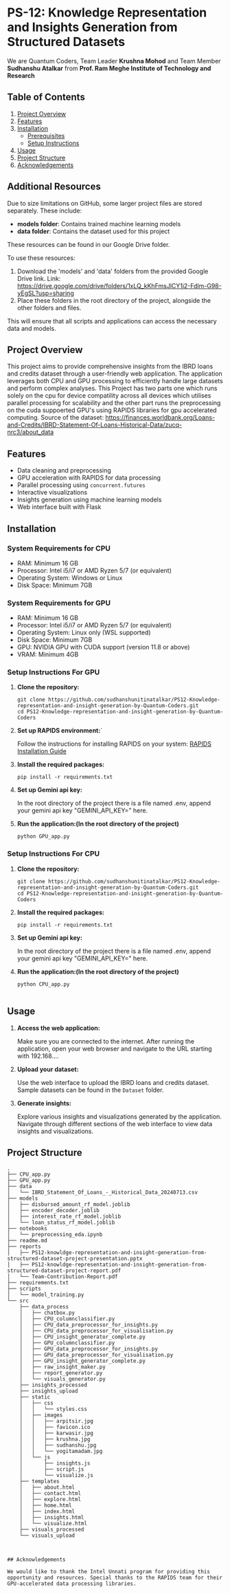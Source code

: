 # PS-12: Knowledge Representation and Insights Generation from Structured Datasets


We are Quantum Coders, Team Leader **Krushna Mohod** and Team Member **Sudhanshu Atalkar** from **Prof. Ram Meghe Institute of Technology and Research**

## Table of Contents

1. [Project Overview](#project-overview)
2. [Features](#features)
3. [Installation](#installation)
   - [Prerequisites](#prerequisites)
   - [Setup Instructions](#setup-instructions)
4. [Usage](#usage)
5. [Project Structure](#project-structure)
6. [Acknowledgements](#acknowledgements)

## Additional Resources

Due to size limitations on GitHub, some larger project files are stored separately. These include:

- **models folder**: Contains trained machine learning models
- **data folder**: Contains the dataset used for this project

These resources can be found in our Google Drive folder.

To use these resources:

1. Download the 'models' and 'data' folders from the provided Google Drive link.
   Link: https://drive.google.com/drive/folders/1xLQ_kKhFmsJlCY1j2-Fdlm-G98-yEgSL?usp=sharing
2. Place these folders in the root directory of the project, alongside the other folders and files.

This will ensure that all scripts and applications can access the necessary data and models.


## Project Overview

This project aims to provide comprehensive insights from the IBRD loans and credits dataset through a user-friendly web application. The application leverages both CPU and GPU processing to efficiently handle large datasets and perform complex analyses. This Project has two parts one which runs solely on the cpu for device compatility across all devices which utilises parallel processing for scalability and the other part runs the preprocessing on the cuda suppoerted GPU's
using RAPIDS libraries for gpu accelerated computing.
Source of the dataset: https://finances.worldbank.org/Loans-and-Credits/IBRD-Statement-Of-Loans-Historical-Data/zucq-nrc3/about_data

## Features

- Data cleaning and preprocessing
- GPU acceleration with RAPIDS for data processing
- Parallel processing using `concurrent.futures`
- Interactive visualizations
- Insights generation using machine learning models
- Web interface built with Flask



## Installation

### System Requirements for CPU

- RAM: Minimum 16 GB
- Processor: Intel i5/i7 or AMD Ryzen 5/7 (or equivalent)
- Operating System: Windows or Linux
- Disk Space: Minimum 7GB

### System Requirements for GPU

- RAM: Minimum 16 GB
- Processor: Intel i5/i7 or AMD Ryzen 5/7 (or equivalent)
- Operating System: Linux only (WSL supported)
- Disk Space: Minimum 7GB
- GPU: NVIDIA GPU with CUDA support (version 11.8 or above)
- VRAM: Minimum 4GB


### Setup Instructions For GPU

1. **Clone the repository:**

    ```
    git clone https://github.com/sudhanshunitinatalkar/PS12-Knowledge-representation-and-insight-generation-by-Quantum-Coders.git
    cd PS12-Knowledge-representation-and-insight-generation-by-Quantum-Coders
    ```

2. **Set up RAPIDS environment:**`

    Follow the instructions for installing RAPIDS on your system: [RAPIDS Installation Guide](https://rapids.ai/start.html#get-rapids)


3. **Install the required packages:**

    ```
    pip install -r requirements.txt
    ```

4. **Set up Gemini api key:**
   
   In the root directory of the project there is a file named .env, append your gemini api key  "GEMINI_API_KEY=" here.


5. **Run the application:(In the root directory of the project)**

    ```
    python GPU_app.py
    ```

### Setup Instructions For CPU

1. **Clone the repository:**

    ```
    git clone https://github.com/sudhanshunitinatalkar/PS12-Knowledge-representation-and-insight-generation-by-Quantum-Coders.git
    cd PS12-Knowledge-representation-and-insight-generation-by-Quantum-Coders
    ```

2. **Install the required packages:**

    ```
    pip install -r requirements.txt
    ```

3. **Set up Gemini api key:**
   
   In the root directory of the project there is a file named .env, append your gemini api key  "GEMINI_API_KEY=" here.


4. **Run the application:(In the root directory of the project)**

    ```
    python CPU_app.py
  

## Usage

1. **Access the web application:**

    Make sure you are connected to the internet. After running the application, open your web browser and navigate to the URL starting with 192.168....

2. **Upload your dataset:**

    Use the web interface to upload the IBRD loans and credits dataset. Sample datasets can be found in the `Dataset` folder.

3. **Generate insights:**

    Explore various insights and visualizations generated by the application. Navigate through different sections of the web interface to view data insights and visualizations.

## Project Structure

```
.
├── CPU_app.py
├── GPU_app.py
├── data
│   └── IBRD_Statement_Of_Loans_-_Historical_Data_20240713.csv
├── models
│   ├── disbursed_amount_rf_model.joblib
│   ├── encoder_decoder.joblib
│   ├── interest_rate_rf_model.joblib
│   └── loan_status_rf_model.joblib
├── notebooks
│   └── preprocessing_eda.ipynb
├── readme.md
├── reports
│   ├── PS12-knowldge-representation-and-insight-generation-from-structured-dataset-project-presentation.pptx
│   ├── PS12-knowldge-representation-and-insight-generation-from-structured-dataset-project-report.pdf
│   └── Team-Contribution-Report.pdf
├── requirements.txt
├── scripts
│   └── model_training.py
└── src
    ├── data_process
    │   ├── chatbox.py
    │   ├── CPU_columnclassifier.py
    │   ├── CPU_data_preprocessor_for_insights.py
    │   ├── CPU_data_preprocessor_for_visualisation.py
    │   ├── CPU_insight_generator_complete.py
    │   ├── GPU_columnclassifier.py
    │   ├── GPU_data_preprocessor_for_insights.py
    │   ├── GPU_data_preprocessor_for_visualisation.py
    │   ├── GPU_insight_generator_complete.py
    │   ├── raw_insight_maker.py
    │   ├── report_generator.py
    │   └── visuals_generator.py
    ├── insights_processed
    ├── insights_upload
    ├── static
    │   ├── css
    │   │   └── styles.css
    │   ├── images
    │   │   ├── arpitsir.jpg
    │   │   ├── favicon.ico
    │   │   ├── karwasir.jpg
    │   │   ├── krushna.jpg
    │   │   ├── sudhanshu.jpg
    │   │   └── yogitamadam.jpg
    │   └── js
    │       ├── insights.js
    │       ├── script.js
    │       └── visualize.js
    ├── templates
    │   ├── about.html
    │   ├── contact.html
    │   ├── explore.html
    │   ├── home.html
    │   ├── index.html
    │   ├── insights.html
    │   └── visualize.html
    ├── visuals_processed
    └── visuals_upload



## Acknowledgements

We would like to thank the Intel Unnati program for providing this opportunity and resources. Special thanks to the RAPIDS team for their GPU-accelerated data processing libraries.
